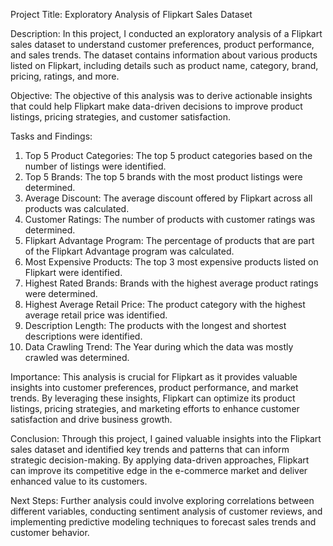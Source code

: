 Project Title: Exploratory Analysis of Flipkart Sales Dataset

Description:
In this project, I conducted an exploratory analysis of a Flipkart sales dataset to understand customer preferences, product performance, and sales trends. The dataset contains information about various products listed on Flipkart, including details such as product name, category, brand, pricing, ratings, and more.

Objective:
The objective of this analysis was to derive actionable insights that could help Flipkart make data-driven decisions to improve product listings, pricing strategies, and customer satisfaction.

Tasks and Findings:
1. Top 5 Product Categories: The top 5 product categories based on the number of listings were identified.
2. Top 5 Brands: The top 5 brands with the most product listings were determined.
3. Average Discount: The average discount offered by Flipkart across all products was calculated.
4. Customer Ratings: The number of products with customer ratings was determined.
5. Flipkart Advantage Program: The percentage of products that are part of the Flipkart Advantage program was calculated.
6. Most Expensive Products: The top 3 most expensive products listed on Flipkart were identified.
7. Highest Rated Brands: Brands with the highest average product ratings were determined.
8. Highest Average Retail Price: The product category with the highest average retail price was identified.
9. Description Length: The products with the longest and shortest descriptions were identified.
10. Data Crawling Trend: The Year during which the data was mostly crawled was determined.

Importance:
This analysis is crucial for Flipkart as it provides valuable insights into customer preferences, product performance, and market trends. By leveraging these insights, Flipkart can optimize its product listings, pricing strategies, and marketing efforts to enhance customer satisfaction and drive business growth.

Conclusion:
Through this project, I gained valuable insights into the Flipkart sales dataset and identified key trends and patterns that can inform strategic decision-making. By applying data-driven approaches, Flipkart can improve its competitive edge in the e-commerce market and deliver enhanced value to its customers.

Next Steps:
Further analysis could involve exploring correlations between different variables, conducting sentiment analysis of customer reviews, and implementing predictive modeling techniques to forecast sales trends and customer behavior.
